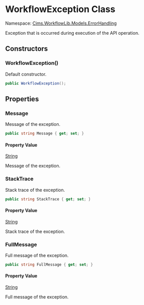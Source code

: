 # WorkflowException Class

Namespace: [Cims.WorkflowLib.Models.ErrorHandling](Cims.WorkflowLib.Models.ErrorHandling.md)

Exception that is occurred during execution of the API operation.

## Constructors

### WorkflowException()

Default constructor.

```C#
public WorkflowException();
```

## Properties

### Message

Message of the exception.

```C#
public string Message { get; set; }
```

#### Property Value

[String](https://learn.microsoft.com/en-us/dotnet/api/system.string)

Message of the exception.

### StackTrace

Stack trace of the exception.

```C#
public string StackTrace { get; set; }
```

#### Property Value

[String](https://learn.microsoft.com/en-us/dotnet/api/system.string)

Stack trace of the exception.

### FullMessage

Full message of the exception.

```C#
public string FullMessage { get; set; }
```

#### Property Value

[String](https://learn.microsoft.com/en-us/dotnet/api/system.string)

Full message of the exception.
